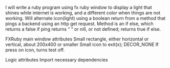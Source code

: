 I will write a ruby program using fx ruby window  to display a light that shines while internet is working, and a different color when things are not working. Will alternate icon(light) using a boolean return from a method that pings a backend using an http get request. Method is an if else, which returns a false if ping returns  “ “ or nill, or not defined; returns true if else.

FXRuby main window attributes
Small rectangle, either horizontal or vertical, about 200x400 or smaller
Small icon to exit(x);
DECOR_NONE
If press on icon, turns test off.


Logic attributes
Import necessary dependencies
